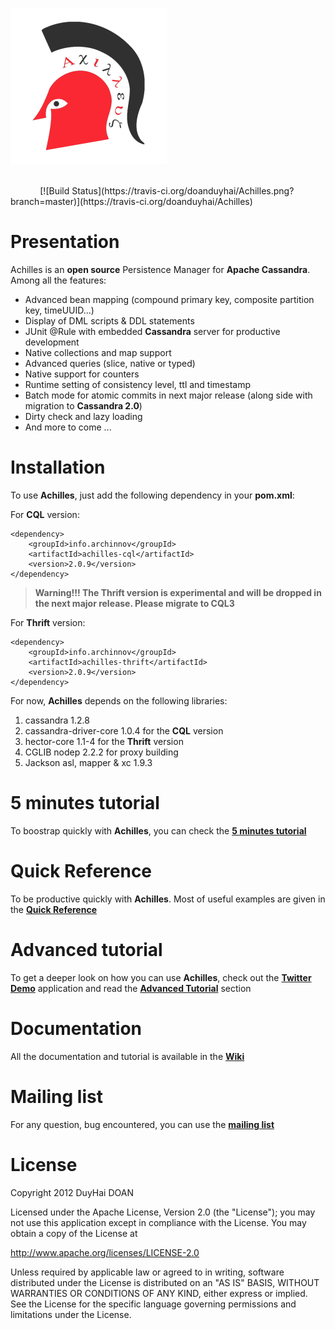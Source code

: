 ![Achilles logo](assets/Achilles_New_Logo.png)

<br/>
&nbsp;&nbsp;&nbsp;&nbsp;&nbsp;&nbsp;&nbsp;&nbsp;&nbsp;&nbsp;&nbsp;&nbsp;[![Build Status](https://travis-ci.org/doanduyhai/Achilles.png?branch=master)](https://travis-ci.org/doanduyhai/Achilles)

# Presentation #

  Achilles is an **open source** Persistence Manager for **Apache Cassandra**. Among all the features:

- Advanced bean mapping (compound primary key, composite partition key, timeUUID...)
- Display of DML scripts & DDL statements
- JUnit @Rule with embedded **Cassandra** server for productive development
- Native collections and map support
- Advanced queries (slice, native or typed)
- Native support for counters 
- Runtime setting of consistency level, ttl and timestamp
- Batch mode for atomic commits in next major release (along side with migration to **Cassandra 2.0**)
- Dirty check and lazy loading
- And more to come ...

# Installation #

 To use **Achilles**, just add the following dependency in your **pom.xml**:
 
 For **CQL** version:
 
	<dependency>	
		<groupId>info.archinnov</groupId>
		<artifactId>achilles-cql</artifactId>
		<version>2.0.9</version>
	</dependency>  
 
> **Warning!!! The Thrift version is experimental and will be dropped in the next major release. Please migrate to CQL3**

  For **Thrift** version:
 
	<dependency>	
		<groupId>info.archinnov</groupId>
		<artifactId>achilles-thrift</artifactId>
		<version>2.0.9</version>
	</dependency> 

 
 
 For now, **Achilles** depends on the following libraries:
 
 1. cassandra 1.2.8
 2. cassandra-driver-core 1.0.4 for the **CQL** version
 3. hector-core 1.1-4 for the **Thrift** version
 4. CGLIB nodep 2.2.2 for proxy building
 5. Jackson asl, mapper & xc 1.9.3 
   
  
# 5 minutes tutorial

 To boostrap quickly with **Achilles**, you can check the **[5 minutes tutorial]**

# Quick Reference

 To be productive quickly with **Achilles**. Most of useful examples are given in the **[Quick Reference]**
 
# Advanced tutorial

 To get a deeper look on how you can use **Achilles**, check out the **[Twitter Demo]** application and read the **[Advanced Tutorial]** section
 
# Documentation

 All the documentation and tutorial is available in the **[Wiki]**

# Mailing list 

 For any question, bug encountered, you can use the **[mailing list]** 

# License
Copyright 2012 DuyHai DOAN

Licensed under the Apache License, Version 2.0 (the "License"); you may not use this application except in compliance with the License. You may obtain a copy of the License at

http://www.apache.org/licenses/LICENSE-2.0

Unless required by applicable law or agreed to in writing, software distributed under the License is distributed on an "AS IS" BASIS, WITHOUT WARRANTIES OR CONDITIONS OF ANY KIND, either express or implied. See the License for the specific language governing permissions and limitations under the License.

[5 minutes tutorial]: https://github.com/doanduyhai/Achilles/wiki/5-minutes-Tutorial
[Quick Reference]: https://github.com/doanduyhai/Achilles/wiki/Quick-Reference
[Twitter Demo]: https://github.com/doanduyhai/Achilles-Twitter-Demo
[Advanced Tutorial]: https://github.com/doanduyhai/Achilles/wiki/Advanced-Tutorial:-Twitter-Demo
[Wiki]: https://github.com/doanduyhai/Achilles/wiki
[Datastax Java Driver]: https://github.com/datastax/java-driver
[mailing list]: https://groups.google.com/forum/?hl=fr#!forum/cassandra-achilles
